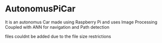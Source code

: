 # AutonomusPiCar
It is an autonomus Car made using Raspberry Pi and uses Image Processing Coupled with ANN for navigation and Path detection


files couldnt be added due to the file size restrictions
